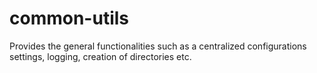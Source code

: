 # common-utils
Provides the general functionalities such as a centralized configurations settings, logging, creation of directories etc.
